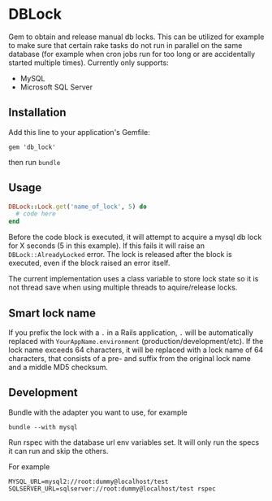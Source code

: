 # DBLock

Gem to obtain and release manual db locks. This can be utilized for example to make sure that certain rake tasks do not run in parallel on the same database (for example when cron jobs run for too long or are accidentally started multiple times). Currently only supports:

- MySQL
- Microsoft SQL Server

## Installation

Add this line to your application's Gemfile:

    gem 'db_lock'

then run `bundle`

## Usage

```ruby
DBLock::Lock.get('name_of_lock', 5) do
  # code here
end
```

Before the code block is executed, it will attempt to acquire a mysql db lock for X seconds (5 in this example). If this fails it will raise an `DBLock::AlreadyLocked` error. The lock is released after the block is executed, even if the block raised an error itself.

The current implementation uses a class variable to store lock state so it is not thread save when using multiple threads to aquire/release locks.

## Smart lock name

If you prefix the lock with a `.` in a Rails application, `.` will be automatically replaced with `YourAppName.environment` (production/development/etc).
If the lock name exceeds 64 characters, it will be replaced with a lock name of 64 characters, that consists of a pre- and suffix from the original lock name and a middle MD5 checksum.


## Development

Bundle with the adapter you want to use, for example

```
bundle --with mysql
```

Run rspec with the database url env variables set. It will only run the specs it can run and skip the others.

For example
```
MYSQL_URL=mysql2://root:dummy@localhost/test SQLSERVER_URL=sqlserver://root:dummy@localhost/test rspec
```
